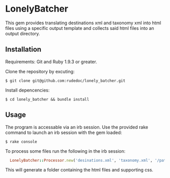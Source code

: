 # LonelyBatcher

This gem provides translating destinations xml and taxonomy xml into html files using a specific output template and collects said html files into an output directory. 

## Installation

Requirements: Git and Ruby 1.9.3 or greater.

Clone the repository by excuting:

    $ git clone git@github.com:rudedoc/lonely_batcher.git

Install depencencies:

    $ cd lonely_batcher && bundle install

## Usage

The program is accessable via an irb session. Use the provided rake command to launch an irb session with the gem loaded:

    $ rake console

To process some files run the following in the irb session:

```ruby
  LonelyBatcher::Processor.new('desinations.xml', 'taxonomy.xml', '/path/to/output/directory')
```

This will generate a folder containing the html files and supporting css.
